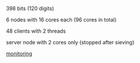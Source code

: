 398 bits (120 digits)

6 nodes with 16 cores each (96 cores in total)

48 clients with 2 threads

server node with 2 cores only (stopped after sieving)

[monitoring](https://console.cloud.google.com/monitoring/dashboards/builder/73fee302-005b-432f-924d-68e88ae2ebf5?project=cado-nfs-cloud&dashboardBuilderState=%257B%2522editModeEnabled%2522:false%257D&startTime=20220530T175500-07:00&endTime=20220530T183000-07:00)

